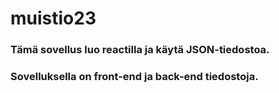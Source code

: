 # muistio23
### Tämä sovellus luo reactilla ja käytä JSON-tiedostoa.
### Sovelluksella on front-end ja back-end tiedostoja.

